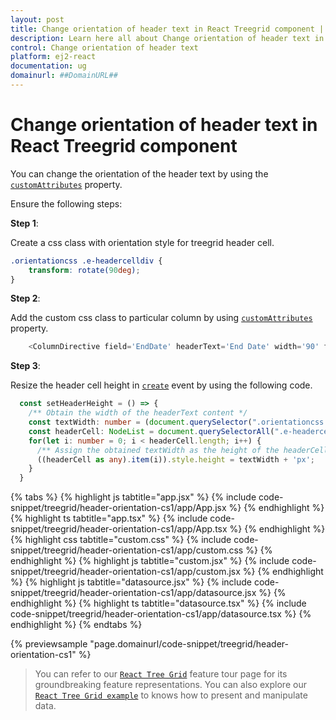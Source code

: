 ```yaml
---
layout: post
title: Change orientation of header text in React Treegrid component | Syncfusion
description: Learn here all about Change orientation of header text in Syncfusion React Treegrid component of Syncfusion Essential JS 2 and more.
control: Change orientation of header text 
platform: ej2-react
documentation: ug
domainurl: ##DomainURL##
---
```


# Change orientation of header text in React Treegrid component

You can change the orientation of the header text by using the [`customAttributes`](https://ej2.syncfusion.com/react/documentation/api/treegrid/column/#customattributes) property.

Ensure the following steps:

**Step 1**:

Create a css class with orientation style for treegrid header cell.

```css
.orientationcss .e-headercelldiv {
    transform: rotate(90deg);
}

```

**Step 2**:

Add the custom css class to particular column by using [`customAttributes`](https://ej2.syncfusion.com/react/documentation/api/treegrid/column/#customattributes) property.

```ts
    <ColumnDirective field='EndDate' headerText='End Date' width='90' format='yMd' customAttributes={this.customAttributes} textAlign='Center' />

```

**Step 3**:

Resize the header cell height in [`create`](https://ej2.syncfusion.com/react/documentation/api/treegrid/#create) event by using the following code.

```ts
  const setHeaderHeight = () => {
    /** Obtain the width of the headerText content */
    const textWidth: number = (document.querySelector(".orientationcss > div") as HTMLElement).scrollWidth;
    const headerCell: NodeList = document.querySelectorAll(".e-headercell");
    for(let i: number = 0; i < headerCell.length; i++) {
      /** Assign the obtained textWidth as the height of the headerCell */
      ((headerCell as any).item(i)).style.height = textWidth + 'px';
    }
  }

```

{% tabs %}
{% highlight js tabtitle="app.jsx" %}
{% include code-snippet/treegrid/header-orientation-cs1/app/App.jsx %}
{% endhighlight %}
{% highlight ts tabtitle="app.tsx" %}
{% include code-snippet/treegrid/header-orientation-cs1/app/App.tsx %}
{% endhighlight %}
{% highlight css tabtitle="custom.css" %}
{% include code-snippet/treegrid/header-orientation-cs1/app/custom.css %}
{% endhighlight %}
{% highlight js tabtitle="custom.jsx" %}
{% include code-snippet/treegrid/header-orientation-cs1/app/custom.jsx %}
{% endhighlight %}
{% highlight js tabtitle="datasource.jsx" %}
{% include code-snippet/treegrid/header-orientation-cs1/app/datasource.jsx %}
{% endhighlight %}
{% highlight ts tabtitle="datasource.tsx" %}
{% include code-snippet/treegrid/header-orientation-cs1/app/datasource.tsx %}
{% endhighlight %}
{% endtabs %}

 {% previewsample "page.domainurl/code-snippet/treegrid/header-orientation-cs1" %}

> You can refer to our [`React Tree Grid`](https://www.syncfusion.com/react-ui-components/react-tree-grid) feature tour page for its groundbreaking feature representations. You can also explore our [`React Tree Grid example`](https://ej2.syncfusion.com/react/demos/#/material/treegrid/treegrid-overview) to knows how to present and manipulate data.